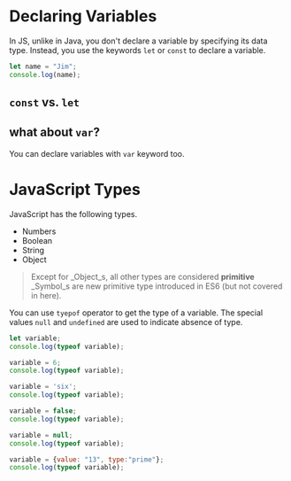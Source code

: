 # Declaring Variables

In JS, unlike in Java, you don't declare a variable by specifying its data type. 
Instead, you use the keywords `let` or `const` to declare a variable. 

```javascript runnable
let name = "Jim";
console.log(name);
```

## `const` vs. `let`



## what about `var`?

You can declare variables with `var` keyword too. 

# JavaScript Types

JavaScript has the following types. 

* Numbers
* Boolean
* String
* Object

> Except for _Object_s, all other types are considered **primitive**
> _Symbol_s are new primitive type introduced in ES6 (but not covered in here).

You can use `tyepof` operator to get the type of a variable. 
The special values `null` and `undefined` are used to indicate absence of type.

```javascript runnable
let variable;
console.log(typeof variable);

variable = 6;
console.log(typeof variable);

variable = 'six';
console.log(typeof variable);

variable = false;
console.log(typeof variable);

variable = null;
console.log(typeof variable);

variable = {value: "13", type:"prime"};
console.log(typeof variable);
```